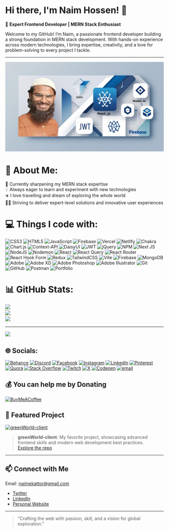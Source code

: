 # Hi there, I'm Naim Hossen! 👋

🚀 **Expert Frontend Developer | MERN Stack Enthusiast**

Welcome to my GitHub! I’m Naim, a passionate frontend developer building a strong foundation in MERN stack development. With hands-on experience across modern technologies, I bring expertise, creativity, and a love for problem-solving to every project I tackle.

---
<img src="./linkedinbanner.png" alt="Mokkapps GitHub README header image">

# 💫 About Me:
🌱 Currently sharpening my MERN stack expertise<br>💡 Always eager to learn and experiment with new technologies<br>✈️ I love travelling and dream of exploring the whole world<br>👨‍💻 Striving to deliver expert-level solutions and innovative user experiences<br>
# 💻 Things I code with:
![CSS3](https://img.shields.io/badge/css3-%231572B6.svg?style=for-the-badge&logo=css3&logoColor=white) ![HTML5](https://img.shields.io/badge/html5-%23E34F26.svg?style=for-the-badge&logo=html5&logoColor=white) ![JavaScript](https://img.shields.io/badge/javascript-%23323330.svg?style=for-the-badge&logo=javascript&logoColor=%23F7DF1E) ![Firebase](https://img.shields.io/badge/firebase-%23039BE5.svg?style=for-the-badge&logo=firebase) ![Vercel](https://img.shields.io/badge/vercel-%23000000.svg?style=for-the-badge&logo=vercel&logoColor=white) ![Netlify](https://img.shields.io/badge/netlify-%23000000.svg?style=for-the-badge&logo=netlify&logoColor=#00C7B7) ![Chakra](https://img.shields.io/badge/chakra-%234ED1C5.svg?style=for-the-badge&logo=chakraui&logoColor=white) ![Chart.js](https://img.shields.io/badge/chart.js-F5788D.svg?style=for-the-badge&logo=chart.js&logoColor=white) ![Context-API](https://img.shields.io/badge/Context--Api-000000?style=for-the-badge&logo=react) ![DaisyUI](https://img.shields.io/badge/daisyui-5A0EF8?style=for-the-badge&logo=daisyui&logoColor=white) ![JWT](https://img.shields.io/badge/JWT-black?style=for-the-badge&logo=JSON%20web%20tokens) ![jQuery](https://img.shields.io/badge/jquery-%230769AD.svg?style=for-the-badge&logo=jquery&logoColor=white) ![NPM](https://img.shields.io/badge/NPM-%23CB3837.svg?style=for-the-badge&logo=npm&logoColor=white) ![Next JS](https://img.shields.io/badge/Next-black?style=for-the-badge&logo=next.js&logoColor=white) ![NodeJS](https://img.shields.io/badge/node.js-6DA55F?style=for-the-badge&logo=node.js&logoColor=white) ![Nodemon](https://img.shields.io/badge/NODEMON-%23323330.svg?style=for-the-badge&logo=nodemon&logoColor=%BBDEAD) ![React](https://img.shields.io/badge/react-%2320232a.svg?style=for-the-badge&logo=react&logoColor=%2361DAFB) ![React Query](https://img.shields.io/badge/-React%20Query-FF4154?style=for-the-badge&logo=react%20query&logoColor=white) ![React Router](https://img.shields.io/badge/React_Router-CA4245?style=for-the-badge&logo=react-router&logoColor=white) ![React Hook Form](https://img.shields.io/badge/React%20Hook%20Form-%23EC5990.svg?style=for-the-badge&logo=reacthookform&logoColor=white) ![Redux](https://img.shields.io/badge/redux-%23593d88.svg?style=for-the-badge&logo=redux&logoColor=white) ![TailwindCSS](https://img.shields.io/badge/tailwindcss-%2338B2AC.svg?style=for-the-badge&logo=tailwind-css&logoColor=white) ![Vite](https://img.shields.io/badge/vite-%23646CFF.svg?style=for-the-badge&logo=vite&logoColor=white) ![Firebase](https://img.shields.io/badge/firebase-a08021?style=for-the-badge&logo=firebase&logoColor=ffcd34) ![MongoDB](https://img.shields.io/badge/MongoDB-%234ea94b.svg?style=for-the-badge&logo=mongodb&logoColor=white) ![Adobe](https://img.shields.io/badge/adobe-%23FF0000.svg?style=for-the-badge&logo=adobe&logoColor=white) ![Adobe XD](https://img.shields.io/badge/Adobe%20XD-470137?style=for-the-badge&logo=Adobe%20XD&logoColor=#FF61F6) ![Adobe Photoshop](https://img.shields.io/badge/adobe%20photoshop-%2331A8FF.svg?style=for-the-badge&logo=adobe%20photoshop&logoColor=white) ![Adobe Illustrator](https://img.shields.io/badge/adobe%20illustrator-%23FF9A00.svg?style=for-the-badge&logo=adobe%20illustrator&logoColor=white) ![Git](https://img.shields.io/badge/git-%23F05033.svg?style=for-the-badge&logo=git&logoColor=white) ![GitHub](https://img.shields.io/badge/github-%23121011.svg?style=for-the-badge&logo=github&logoColor=white) ![Postman](https://img.shields.io/badge/Postman-FF6C37?style=for-the-badge&logo=postman&logoColor=white) ![Portfolio](https://img.shields.io/badge/Portfolio-%23000000.svg?style=for-the-badge&logo=firefox&logoColor=#FF7139)
# 📊 GitHub Stats:
![](https://github-readme-stats.vercel.app/api?username=naimekattor&theme=dark&hide_border=false&include_all_commits=false&count_private=false)<br/>
![](https://nirzak-streak-stats.vercel.app/?user=naimekattor&theme=dark&hide_border=false)<br/>
![](https://github-readme-stats.vercel.app/api/top-langs/?username=naimekattor&theme=dark&hide_border=false&include_all_commits=false&count_private=false&layout=compact)

---
[![](https://visitcount.itsvg.in/api?id=naimekattor&icon=0&color=0)](https://visitcount.itsvg.in)

## 🌐 Socials:
[![Behance](https://img.shields.io/badge/Behance-1769ff?logo=behance&logoColor=white)](https://behance.net/naimekattor) [![Discord](https://img.shields.io/badge/Discord-%237289DA.svg?logo=discord&logoColor=white)](https://discord.gg/naimekattor) [![Facebook](https://img.shields.io/badge/Facebook-%231877F2.svg?logo=Facebook&logoColor=white)](https://facebook.com/naimekattor) [![Instagram](https://img.shields.io/badge/Instagram-%23E4405F.svg?logo=Instagram&logoColor=white)](https://instagram.com/naimekattor) [![LinkedIn](https://img.shields.io/badge/LinkedIn-%230077B5.svg?logo=linkedin&logoColor=white)](https://linkedin.com/in/naimekattor) [![Pinterest](https://img.shields.io/badge/Pinterest-%23E60023.svg?logo=Pinterest&logoColor=white)](https://pinterest.com/naimekattor) [![Quora](https://img.shields.io/badge/Quora-%23B92B27.svg?logo=Quora&logoColor=white)](https://quora.com/profile/naimekattor) [![Stack Overflow](https://img.shields.io/badge/-Stackoverflow-FE7A16?logo=stack-overflow&logoColor=white)](https://stackoverflow.com/users/naimekattor) [![Twitch](https://img.shields.io/badge/Twitch-%239146FF.svg?logo=Twitch&logoColor=white)](https://twitch.tv/naimekattor) [![X](https://img.shields.io/badge/X-black.svg?logo=X&logoColor=white)](https://x.com/naimekattor) [![Codepen](https://img.shields.io/badge/Codepen-000000?logo=codepen&logoColor=white)](https://codepen.io/naimekattor) [![email](https://img.shields.io/badge/Email-D14836?logo=gmail&logoColor=white)](mailto:naimekattor@gmail.com) 



  ## 💰 You can help me by Donating
  [![BuyMeACoffee](https://img.shields.io/badge/Buy%20Me%20a%20Coffee-ffdd00?style=for-the-badge&logo=buy-me-a-coffee&logoColor=black)](https://buymeacoffee.com/naimekattor) 

  
<!-- Proudly created with GPRM ( https://gprm.itsvg.in ) -->

## 🌟 Featured Project

[![greenWorld-client](https://github-readme-stats.vercel.app/api/pin/?username=naimekattor&repo=greenWorld-client)](https://github.com/naimekattor/greenWorld-client)

> **greenWorld-client**: My favorite project, showcasing advanced frontend skills and modern web development best practices.  
> [Explore the repo](https://github.com/naimekattor/greenWorld-client)

---




## 📫 Connect with Me
  Email :naimekattor@gmail.com
- [Twitter](https://x.com/Naimekattor)
- [LinkedIn](https://www.linkedin.com/in/naimekattor/)
- [Personal Website](https://naim-portfolio-delta.vercel.app/)

---

> “Crafting the web with passion, skill, and a vision for global exploration.”



